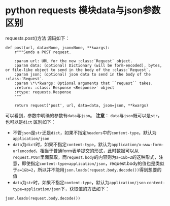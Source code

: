 # python requests 模块data与json参数区别
requests.post()方法 源码如下：
~~~
def post(url, data=None, json=None, **kwargs):
    r"""Sends a POST request.

    :param url: URL for the new :class:`Request` object.
    :param data: (optional) Dictionary (will be form-encoded), bytes, or file-like object to send in the body of the :class:`Request`.
    :param json: (optional) json data to send in the body of the :class:`Request`.
    :param \*\*kwargs: Optional arguments that ``request`` takes.
    :return: :class:`Response <Response>` object
    :rtype: requests.Response
    """

    return request('post', url, data=data, json=json, **kwargs)
~~~
可以看到，参数中明确的参数有`data`与`json`。
**注意**： `data`与`json`既可以是`str`，也可以是`dict`
 区别如下：
- 不管`json`是`str`还是`dict`，如果不指定`headers`中的`content-type`，默认为`application/json` 
-  `data`为`dict`时，如果不指定`content-type`，默认为`application/x-www-form-urlencoded`，相当于普通form表单提交的形式，此时数据可以从`request.POST`里面获取，而`request.body`的内容则为`a=1&b=2`的这种形式，注意，即使指定`content-type=application/json`，request.body的值也是类似于`a=1&b=2`，所以并不能用`json.loads(request.body.decode())`得到想要的值
-  `data`为`str`时，如果不指定`content-type`，默认为`application/json`
`content-type=application/json`下，获取值的方法如下：
```
json.loads(request.body.decode())
```

  

 

 

 